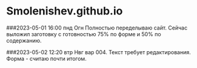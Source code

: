 # Smolenishev.github.io

###2023-05-01 16:00 пнд Огн
Полностью переделываю сайт.
Сейчас выложил заготовку с готовностью 75% по форме и 50% по содержанию.

###2023-05-02 12:20 втр Нвг
вар 004. Текст требует редактирования. Форма - считаю почти итогом.
